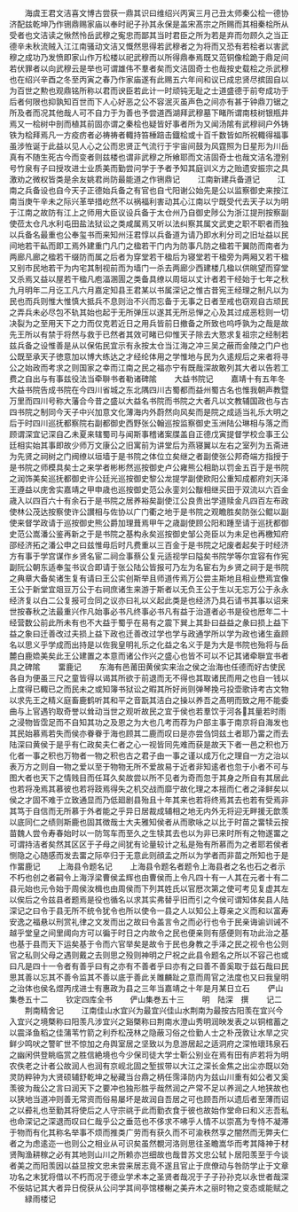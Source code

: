 <!-- { "loadSidebar": true } -->
　　海虞王君文洁喜文博古尝获一鼎其识曰维绍兴丙寅三月己丑太师秦公桧一德协济配兹乾坤乃作铏鼎赐家庙以奉时祀子孙其永保是盖宋髙宗之所赐而其相秦桧所从受者也文洁读之愀然怜岳武穆之寃忠而鄙其当时君臣之所为若是弃而勿顾久之当正德辛未秋流贼入江江南骚动文洁又慨然思得若武穆者之为将而又恐有若桧者以害武穆之成功乃发愤即家山作万松楼以祀武穆而以所得鼎奉焉既又范铜像桧跪于鼎足间若伏罪者以向武穆云是举也可谓雄伟不羣者矣而文洁固奇士也哉按史载桧之杀武穆也在绍兴辛酉之冬至丙寅之春乃作家庙遂有此赐五六年间和议已成忠贤尽摈固自以为百世之勲也观鼎铭所称以君而谀臣若此计一时顽钝无耻之士道盛德于前夸成功于后者何限也抑孰知百世而下人心好恶之公不容泯灭虽声色之间亦有甚于钟鼎刀锯之所及者而况其他哉人可不自力于为善也予尝道西湖拜武穆墓下睹所谓南枝树银瓶井焉又一桧树中剖而植其前固亦谓之秦桧也疑皆好事者所为又闻汤隂有武穆祠户外铸铁为桧拜焉凡一方疫疠者必祷祷者輙持笞棰踣击鐡桧或十百千数皆如所祝輙得福事虽涉恠诞于此益以见人心之公而忠贤正气流行于宇宙间鼓为风霆照为日星形为川岳真有不随生死古今而变者则兹楼也谓非武穆之所飨耶而文洁固奇士也哉文洁名澄别号竹泉有子曰授攻进士业质美而勤尝问学于予者予知其庭训义方之贻遗安振宗之具激劝之微权皆类是余友姚君尚防最能道之作铏鼎记
　　江南新建兵备道记
　　江南之兵备设也自今天子正德始兵备之有官也自弋阳谢公始先是公以监察御史来按江南当庚午辛未之际兴革举措屹然不以祸福利害动其心江南以宁既受代去天子以为明于江南之故防有江上之师用大臣议设兵备于太仓州乃自御史陟公为浙江提刑按察副使莅太仓凡水利屯田盐法狱讼之类咸属焉又听以法纠察其属文武吏之职不职者而独以兵备名最重也公奉玺书而来知州汪君惇以兵备道为请乃即水利分司之旧址益以民间地若干畆而即工焉外建重门凡门之楹若干门内为防事凡防之楹若干翼防而南者为两廊凡廊之楹若干缀防而属之后者为穿堂若干楹后为寝堂若干楹旁为两厢又若干楹又别市民地若干为内宅其制视前而为墙门一杀去两廊少西建楼几楹以供晀望而穿堂又杀焉又益以屋若干楹凡庖湢溷圊之类备具缭以周垣以丈计者若干经始于七年之秋九月明年二月讫工凡六月嘉定知县王君某以书属深记之惟古昔宪王经理之制凡以为民也而兵则惟大惟慎大抵兵不息则治不兴而忘备于无事之日者至戒也窃观自古顽民之弄兵未必尽包不轨其始也起于无所弹压以遂其无所忌惮之心及其过成恶稔则一切决裂为之至用天下之力而仅克若近日之用兵皆前日撤备之所致也呜呼孰为之哉是故先王所以有禁于将然与救于已然者其效可睹已仰惟天子除去大憝求复祖宗之经制若兹兵备之设惟善是从以保佑民宜示有永按太仓当江海之冲三吴之蔽而金陵之门户也公既至承天子徳意加以博大练达之才经纶体用之学惟地与民为久逺规后之来者将寻公之始政而考求之则国家之幸而江南之民之福亦宁有既哉深故敢列其大者以告若工费之自出与有事兹役法当牵聨书者勒诸碑隂
　　大益书院记
　　嘉靖十有五年冬大益书院告成书院在今四川省城之东北隅四川古蜀都而益州蜀古名也惟我朝声教暨万里而四川号称大藩合今昔之盛以大益名书院而书院之大者凡以文教辅国政也与古四书院之制同今天子中兴加意文化薄海内外蔚然向风矣而是院之成适当礼乐大明之后于时四川巡抚都察院右副都御史西野张公翰巡按监察御史玉洲陆公琳相与落之而顾谓深宜记深自乙未夏来辖蜀司与闻斯事稽诸案牒盖自正德戊寅提督学校佥事王公廷相实始其事即故少师万文康公之旧寓前为讲堂后为燕寝翼以左右之室列为五斋进为先贤之祠树之门阀缭以垣墙于是书院之体位立矣继之者副使张公邦奇端方指授于是书院之师模具矣士之来学者彬彬然巡按御史卢公雍熊公相助以罚金五百于是书院之润饰美矣巡抚都御史许公廷光巡按御史黎公龙提学副使欧阳公重知成都府刘天泽王遵益以庑舍实嘉靖之甲申歳也巡按御史范公永銮刘公黻相继买田于双流以六百金歳入以四百六十有余石于是书院之居养裕矣副使江公良贵出学道赎金凡四百左布政使林公茂达按察使许公讃相与佐协以广门衢之地于是书院之观瞻胜矣防张公鲲以副使来督学政请于巡按御史熊公爵加理葺焉甲午之歳副使顾公阳和踵至请于巡抚都御史范公嵩潘公鉴再新之于是书院之基构永矣巡按御史邹公尧臣以为未足也再檄知府邵经济拓之潘公申之曰兹惟毋后时凡费重以三百金于是书院之圮废者起矣于时经济方有事于学宫谋作乡贤名宦二祠佥事蔡公复元适视学曰隘矣书院学等尔宜容有作宪副阮公朝东适奉玺书议合即请于张公陆公皆报可乃左为名宦右为乡贤之祠于是书院之典章大备矣诸生复有请曰王公实创斯举且师道传焉万公尝主斯地且相业懋焉宜像王公于新堂宜爼豆万公于右祠庶诸生来游于斯者以无负王公于生以无忘万公于永永经济复以白二公复报可佥同之议亦曰礼以义起此类是也经济乃具石请书其事以诏来世按春秋之法最重兴作凡始事必书凡终事必书凡有益于治道者必书是役也厯年二十经营数公前此所未有也不大益于蜀乎在易有之震下巽上其卦曰益益之彖曰损上益下益之象曰迁善改过夫损上益下政也迁善改过学也学与政通学所以学为政也诸生盍顾名以思义乎学成而出持是以佐我皇明礼乐之化益之名义于是为大是书院也殆将与岳麓白鹿嫓美矣此王公建置之本意而诸公作兴之盛心也皆不可以不记其诸牵聨宜书者具之碑隂
　　畱鹿记
　　东海有邑莆田黄侯实来治之侯之治海也任德而好古使民各自为便虽三尺之童皆得以谒其所欲于前退而无不得也其取诸民而用之也自一钱以上度得已輙已之而民未之或知簿书狱讼之暇其所好尚则弹琴挽弓投壶歌诗考古文物以求先王之精义庭畜鹿鹤听其和平之音翫其洁白之操以养吾之髙明而致之用不能委曲与上官遇钓取奇誉以耸动当世之观听故民之宜于侯也若羣饮于河各其量若时雨之浸物皆霑足而不自知其功之及恩之为大也几考而荐为户部主事于南京将自海发也其民始慕焉若失而侯亦眷眷于海也顾其二鹿而叹曰是亦尝刍饲兹土者耶乃畱之而去陆深曰黄侯于是乎有仁政矣夫仁者之心一视皆同先难而获是故天下者一邑之积也万化者一事之积也万物者一物之积也古之君子由一事之谨以成万化之理自一方之治以表万方之则自一物之爱以至于物物无所不爱故易于近者非知逺者也忽于小者不可与图大者也天下之情贱目而任耳久矣故尝以所不见者为奇而忽于其身之所自有其居此也若将凂焉其慕彼也若将跂焉得失之机交战而靡宁故化理之本揺而仁者之泽鲜矣以侯之才固不难于立致通显而乃低廻剧县殆且十年其来也若将终焉其去也若有受焉非其笃于自信而无所慕于外者能之乎异日居裁成辅相之地无内外无将迎无畔援无歆羡以底同仁之绩则斯鹿也固其徴哉士大夫雅知侯者从而歌咏之以比于时苗之畱犊云按苗魏人尝令寿春始时以一防驾车而至久之生犊其去也以为非已来时所有之物遂畱之可谓持洁者矣然其区区于子母之间犹有论量较计之私是殆有所慕而为之者耶若侯者恻隐之心随感而发去畱之际卒归于无意此则顔孟之所以为学者而非苗之所知也于是作畱鹿记
　　上海县令题名记
　　上海县令题名者题令上海县者之名也石之者示不朽也创之者嗣令上海浮梁曹侯孟辉也由曹侯而上令凡四十有一人其在元者十有二县元始也元令始于周侯汝楫也由周侯而下列其姓氏以官厯次第之使可考见复虚其左以俟后之令兹县者题焉是役也循名以求其实弗替乎旧而引之今侯可谓知体矣县人陆深记之曰令于县无所不统令犹令也所以使令一县之人以知公上尊亲之义而和以富寿安逸之福悬以刑赏礼律之文发而出之故曰令盖言令之而必行也令于民亲诲谕训诫不越乎堂皇之间里阈向方可以徧于时日之内故令之民也便亲则有感便则有功此治之基也基于县而天下运矣基于令而六官举矣是故令于民也身教之手泽之民之视令也公则官之私则父母之遇则戴之去则思之殁则神明之尸祝之此县令题名之所以不容己也或曰凡是四十一令者有善乎曰有之亦有不善者乎曰亦有之曰善不善奚取于兹石哉曰民思其善以忘其不善令监其不善以底于善此关雎麟趾之意而周官之法度也又曰我皇明之治体也侯名煜丙戌进士有惠政为县之三年当嘉靖之十年是月某日立石
　　俨山集巻五十二
　　钦定四库全书
　　俨山集巻五十三
　　明　陆深　撰
　　记二
　　荆南精舍记
　　江南佳山水宜兴为最宜兴佳山水荆南为最按古阳羡在宜兴今入宜兴之境槩称曰阳羡凡涉宜兴之谿槩称曰荆南水澄山秀明润映发表之以铜棺蓄之以震泽鱼稻之佳蒲苇竹箭之利乔松茂林之隐蔽习俗之俭勤人士之朴茂敦让水旱之灾鲜少鸣吠之警旷世不惊加之舟舆室居之坚致以为息游居起之适洞府之深恠瓌玮泉石之幽闲供登眺临赏之胜信絶境也今少保司徒大学士靳公别业在焉有田有庐若将为明农佚老之计者公故润人也润有京岘北固之堑拔带以大江之深长金焦之出尘亦既以効灵防粹钟为大贤硕辅舒乾坤之秘藏当台鼎之柄任霈泽防内为兹山川重有如公者又奚羡彼为哉公之言曰润天下之要冲也独形胜乎哉然润之产常不足以养润之人地狭故也以狭地当道冲则善无常资而俗易屡坏是故润自吾居之可也顾吾所以遗后者至薄而诏之以彛礼也至勤其将使后之人守宗祧于此而勤衣食于彼也故始作堂命曰和义志吾私也命深记之深退而叹曰仁哉乎公之垂范也不侈求不咈乎人情不以崇髙为专恃不凝滞于物而有化其称名举事不烦而推类广劳而有获久而不可渝秩然享之闇然而无弊夫仁者之为虑逺迩一也则公之相业从可识矣虽然覩河洛则思往圣瞻嵩华而考其降神于材贤陶渔耕稼之必有其地则山川之所赖亦岂细故也哉昔苏文忠公轼卜居阳羡至于今谈者美之而阳羡因以益显按文忠未尝来居志竟不遂且官止于庶僚动与咎防学止于文章功名之末犹将借以不朽而况于德业学术本之圣贤者哉况于子子孙孙克以永世者哉深不佞姑记其大者异日傥获从公问学其间亭馆楼榭之美卉木之丽时物之变态或能赋之
　　緑雨楼记
